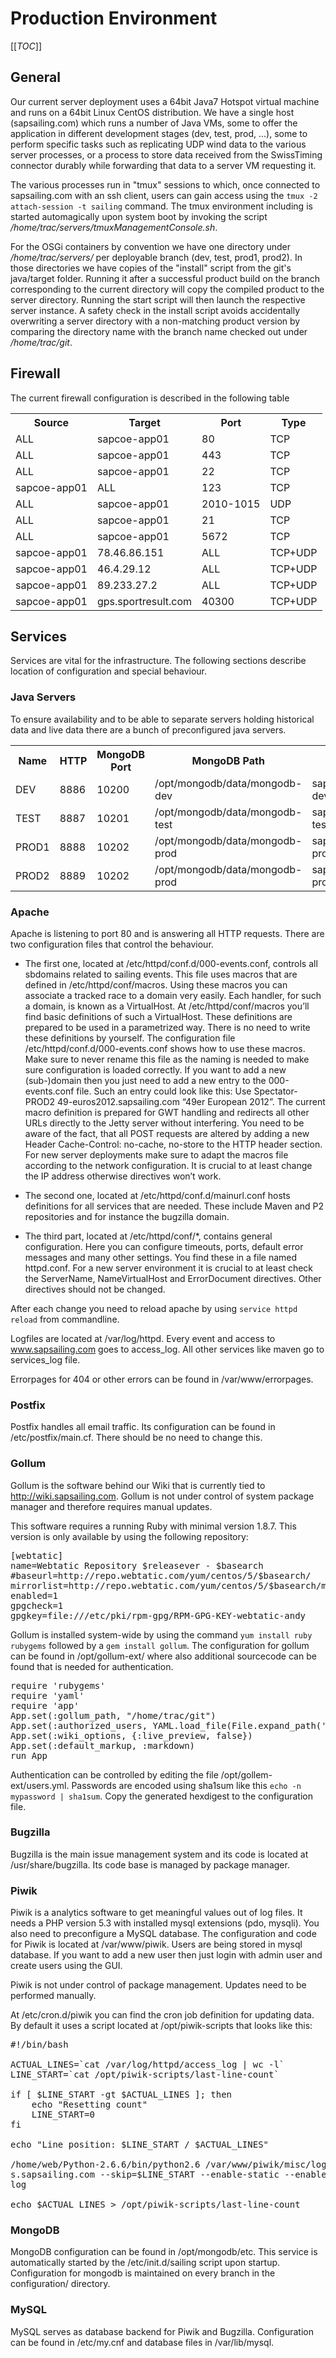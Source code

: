 # Production Environment

[[_TOC_]]

## General

Our current server deployment uses a 64bit Java7 Hotspot virtual machine and runs on a 64bit Linux CentOS distribution. We have a single host (sapsailing.com) which runs a number of Java VMs, some to offer the application in different development stages (dev, test, prod, ...), some to perform specific tasks such as replicating UDP wind data to the various server processes, or a process to store data received from the SwissTiming connector durably while forwarding that data to a server VM requesting it.

The various processes run in "tmux" sessions to which, once connected to sapsailing.com with an ssh client, users can gain access using the `tmux -2 attach-session -t sailing` command. The tmux environment including is started automagically upon system boot by invoking the script _/home/trac/servers/tmuxManagementConsole.sh_.

For the OSGi containers by convention we have one directory under _/home/trac/servers/_ per deployable branch (dev, test, prod1, prod2). In those directories we have copies of the "install" script from the git's java/target folder. Running it after a successful product build on the branch corresponding to the current directory will copy the compiled product to the server directory. Running the start script will then launch the respective server instance. A safety check in the install script avoids accidentally overwriting a server directory with a non-matching product version by comparing the directory name with the branch name checked out under _/home/trac/git_.

## Firewall
The current firewall configuration is described in the following table

<table>
<tr>
<th>Source</th>
<th>Target</th>
<th>Port</th>
<th>Type</th>
</tr>
<tr>
<td>ALL</td>
<td>sapcoe-app01</td>
<td>80</td>
<td>TCP</td>
</tr>
<tr>
<td>ALL</td>
<td>sapcoe-app01</td>
<td>443</td>
<td>TCP</td>
</tr>
<tr>
<td>ALL</td>
<td>sapcoe-app01</td>
<td>22</td>
<td>TCP</td>
</tr>
<tr>
<td>sapcoe-app01</td>
<td>ALL</td>
<td>123</td>
<td>TCP</td>
</tr>
<tr>
<td>ALL</td>
<td>sapcoe-app01</td>
<td>2010-1015</td>
<td>UDP</td>
</tr>
<tr>
<td>ALL</td>
<td>sapcoe-app01</td>
<td>21</td>
<td>TCP</td>
</tr>
<tr>
<td>ALL</td>
<td>sapcoe-app01</td>
<td>5672</td>
<td>TCP</td>
</tr>
<tr>
<td>sapcoe-app01</td>
<td>78.46.86.151</td>
<td>ALL</td>
<td>TCP+UDP</td>
</tr>
<tr>
<td>sapcoe-app01</td>
<td>46.4.29.12</td>
<td>ALL</td>
<td>TCP+UDP</td>
</tr>
<tr>
<td>sapcoe-app01</td>
<td>89.233.27.2</td>
<td>ALL</td>
<td>TCP+UDP</td>
</tr>
<tr>
<td>sapcoe-app01</td>
<td>gps.sportresult.com</td>
<td>40300</td>
<td>TCP+UDP</td>
</tr>
</table>

## Services

Services are vital for the infrastructure. The following sections describe location of configuration and special behaviour.

### Java Servers

To ensure availability and to be able to separate servers holding historical data and live data there are a bunch of preconfigured java servers.

<table>
<tr>
<th>Name</th>
<th>HTTP</th>
<th>MongoDB Port</th>
<th>MongoDB Path</th>
<th>Replication Channel</th>
<th>Expedition UDP Port</th>
</tr>
<tr>
<td>DEV</td>
<td>8886</td>
<td>10200</td>
<td>/opt/mongodb/data/mongodb-dev</td>
<td>sapsailinganalytics-dev</td>
<td>2010</td>
</tr>
<tr>
<td>TEST</td>
<td>8887</td>
<td>10201</td>
<td>/opt/mongodb/data/mongodb-test</td>
<td>sapsailinganalytics-test</td>
<td>2011</td>
</tr>
<tr>
<td>PROD1</td>
<td>8888</td>
<td>10202</td>
<td>/opt/mongodb/data/mongodb-prod</td>
<td>sapsailinganalytics-prod1</td>
<td>2013</td>
</tr>
<tr>
<td>PROD2</td>
<td>8889</td>
<td>10202</td>
<td>/opt/mongodb/data/mongodb-prod</td>
<td>sapsailinganalytics-prod2</td>
<td>2014</td>
</tr>
</table>

### Apache

Apache is listening to port 80 and is answering all HTTP requests. There are two configuration files that control the behaviour. 

* The first one, located at /etc/httpd/conf.d/000-events.conf, controls all sbdomains related to sailing events. This file uses macros that are defined in /etc/httpd/conf/macros. Using these macros you can associate a tracked race to a domain very easily. Each handler, for such a domain, is known as a VirtualHost. At /etc/httpd/conf/macros you’ll find basic definitions of such a VirtualHost. These definitions are prepared to be used in a parametrized way. There is no need to write these definitions by yourself. The configuration file /etc/httpd/conf.d/000-events.conf shows how to use these macros. Make sure to never rename this file as the naming is needed to make sure configuration is loaded correctly.
If you want to add a new (sub-)domain then you just need to add a new entry to the 000-events.conf file. Such an entry could look like this:
Use Spectator-PROD2 49-euros2012.sapsailing.com “49er European 2012”. The current macro definition is prepared for GWT handling and redirects all other URLs directly to the Jetty server without interfering. You need to be aware of the fact, that all POST requests are altered by adding a new Header Cache-Control: no-cache, no-store to the HTTP header section.
For new server deployments make sure to adapt the macros file according to the network configuration. It is crucial to at least change the IP address otherwise directives won’t work.

* The second one, located at /etc/httpd/conf.d/mainurl.conf hosts definitions for all services that are needed. These include Maven and P2 repositories and for instance the bugzilla domain.

* The third part, located at /etc/httpd/conf/*, contains general configuration. Here you can configure timeouts, ports, default error messages and many other settings. You find these in a file named httpd.conf. For a new server environment it is crucial to at least check the ServerName, NameVirtualHost and ErrorDocument directives. Other directives should not be changed.

After each change you need to reload apache by using `service httpd reload` from commandline.

Logfiles are located at /var/log/httpd. Every event and access to www.sapsailing.com goes to access_log. All other services like maven go to services_log file.

Errorpages for 404 or other errors can be found in /var/www/errorpages.

### Postfix

Postfix handles all email traffic. Its configuration can be found in /etc/postfix/main.cf. There should be no need to change this.

### Gollum

Gollum is the software behind our Wiki that is currently tied to http://wiki.sapsailing.com. Gollum is not under control of system package manager and therefore requires manual updates.

This software requires a running Ruby with minimal version 1.8.7. This version is only available by using the following repository:

<pre>
[webtatic]
name=Webtatic Repository $releasever - $basearch
#baseurl=http://repo.webtatic.com/yum/centos/5/$basearch/
mirrorlist=http://repo.webtatic.com/yum/centos/5/$basearch/mirrorlist
enabled=1
gpgcheck=1
gpgkey=file:///etc/pki/rpm-gpg/RPM-GPG-KEY-webtatic-andy
</pre>

Gollum is installed system-wide by using the command `yum install ruby rubygems` followed by a `gem install gollum`. The configuration for gollum can be found in /opt/gollum-ext/ where also additional sourcecode can be found that is needed for authentication.

<pre>
require 'rubygems'
require 'yaml'
require 'app'
App.set(:gollum_path, "/home/trac/git")
App.set(:authorized_users, YAML.load_file(File.expand_path('users.yml', __DIR__)))
App.set(:wiki_options, {:live_preview, false})
App.set(:default_markup, :markdown)
run App
</pre>

Authentication can be controlled by editing the file /opt/gollem-ext/users.yml. Passwords are encoded using sha1sum like this `echo -n mypassword | sha1sum`. Copy the generated hexdigest to the configuration file.

### Bugzilla

Bugzilla is the main issue management system and its code is located at /usr/share/bugzilla. Its code base is managed by package manager.

### Piwik

Piwik is a analytics software to get meaningful values out of log files. It needs a PHP version 5.3 with installed mysql extensions (pdo, mysqli). You also need to preconfigure a MySQL database. The configuration and code for Piwik is located at /var/www/piwik. Users are being stored in mysql database. If you want to add a new user then just login with admin user and create users using the GUI. 

Piwik is not under control of package management. Updates need to be performed manually.

At /etc/cron.d/piwik you can find the cron job definition for updating data. By default it uses a script located at /opt/piwik-scripts that looks like this:

<pre>
#!/bin/bash

ACTUAL_LINES=`cat /var/log/httpd/access_log | wc -l`
LINE_START=`cat /opt/piwik-scripts/last-line-count`

if [ $LINE_START -gt $ACTUAL_LINES ]; then
	echo "Resetting count"
	LINE_START=0
fi

echo "Line position: $LINE_START / $ACTUAL_LINES"

/home/web/Python-2.6.6/bin/python2.6 /var/www/piwik/misc/log-analytics/import_logs.py -d --exclude-path-from=/opt/piwik-scripts/EXCLUDE --url=http://analysi
s.sapsailing.com --skip=$LINE_START --enable-static --enable-bots --recorders=4 --recorder-max-payload-size=400 --add-sites-new-hosts /var/log/httpd/access_
log

echo $ACTUAL_LINES > /opt/piwik-scripts/last-line-count
</pre>

### MongoDB

MongoDB configuration can be found in /opt/mongodb/etc. This service is automatically started by the /etc/init.d/sailing script upon startup. Configuration for mongodb is maintained on every branch in the configuration/ directory.

### MySQL

MySQL serves as database backend for Piwik and Bugzilla. Configuration can be found in /etc/my.cnf and database files in /var/lib/mysql.